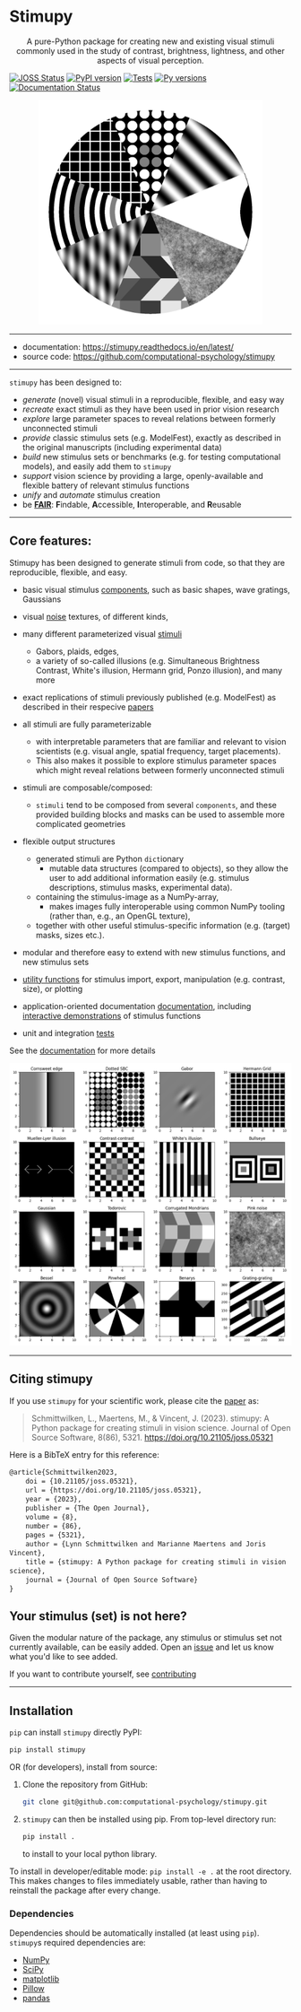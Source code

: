 # Stimupy

<p align=center>
A pure-Python package
for creating new and existing visual stimuli
commonly used in the study of contrast, brightness, lightness,
and other aspects of visual perception.
</p>

<p align=center>

[![JOSS Status](https://joss.theoj.org/papers/af54c793f6f4c02a4af6a8b5f6f57e9d/status.svg)](https://joss.theoj.org/papers/af54c793f6f4c02a4af6a8b5f6f57e9d)
[![PyPI version](https://img.shields.io/pypi/v/stimupy)](https://pypi.org/project/stimupy/)
[![Tests](https://github.com/computational-psychology/stimupy/actions/workflows/test.yml/badge.svg)](https://github.com/computational-psychology/stimupy/actions/workflows/test.yml)
[![Py versions](https://img.shields.io/badge/python-3.8+-blue.svg)](https://www.python.org/downloads/)
[![Documentation Status](https://readthedocs.org/projects/stimupy/badge/?version=latest)](https://stimupy.readthedocs.io/en/latest/?badge=latest)
</p>

<p align=center>
<img src=docs/logo.png width=400>
</p>

---
- documentation: https://stimupy.readthedocs.io/en/latest/
- source code: https://github.com/computational-psychology/stimupy
---

`stimupy` has been designed to:

- *generate* (novel) visual stimuli in a reproducible, flexible, and easy way
- *recreate* exact stimuli as they have been used in prior vision research 
- *explore* large parameter spaces to reveal relations between formerly unconnected stimuli
- *provide* classic stimulus sets (e.g. ModelFest),
  exactly as described in the original manuscripts (including experimental data)
- *build* new stimulus sets or benchmarks (e.g. for testing computational models),
  and easily add them to `stimupy`
- *support* vision science by providing a large, openly-available and flexible battery of relevant stimulus functions
- *unify* and *automate* stimulus creation
- be [**FAIR**](https://doi.org/10.1038/s41597-022-01710-x):
  **F**indable, **A**ccessible, **I**nteroperable, and **R**eusable

---
## Core features:
Stimupy has been designed to generate stimuli from code,
so that they are reproducible, flexible, and easy.

- basic visual stimulus [components](https://stimupy.readthedocs.io/en/latest/reference/_api/stimupy.components.html),
  such as basic shapes, wave gratings, Gaussians
- visual [noise](https://stimupy.readthedocs.io/en/latest/reference/_api/stimupy.noises.html) textures, of different kinds,
- many different parameterized visual [stimuli](https://stimupy.readthedocs.io/en/latest/reference/_api/stimupy.stimuli.html)
  - Gabors, plaids, edges,
  - a variety of so-called illusions 
   (e.g. Simultaneous Brightness Contrast, White's illusion, Hermann grid, Ponzo illusion), and many more

- exact replications of stimuli previously published (e.g. ModelFest)
  as described in their respecive [papers](stimupy/papers/)

- all stimuli are fully parameterizable
  - with interpretable parameters that are familiar and relevant to vision scientists
    (e.g. visual angle, spatial frequency, target placements).
  - This also makes it possible to explore stimulus parameter spaces
    which might reveal relations between formerly unconnected stimuli

- stimuli are composable/composed:
  - `stimuli` tend to be composed from several `components`,
  and these provided building blocks and masks
  can be used to assemble more complicated geometries

- flexible output structures
  - generated stimuli are Python `dict`ionary
    - mutable data structures (compared to objects),
      so they allow the user to add additional information easily
      (e.g. stimulus descriptions, stimulus masks, experimental data).
  - containing the stimulus-image as a NumPy-array,
    - makes images fully interoperable using common NumPy tooling
      (rather than, e.g., an OpenGL texture),
  - together with other useful stimulus-specific information
    (e.g. (target) masks, sizes etc.).

- modular and therefore easy to extend with new stimulus functions,
  and new stimulus sets

- [utility functions](https://stimupy.readthedocs.io/en/latest/reference/_api/stimupy.utils.html)
  for stimulus import, export, manipulation (e.g. contrast, size), or plotting

- application-oriented documentation [documentation](https://stimupy.readthedocs.io/en/latest/index.html),
  including [interactive demonstrations](https://stimupy.readthedocs.io/en/latest/reference/demos.html) of stimulus functions

- unit and integration [tests](https://github.com/computational-psychology/stimupy/actions/workflows/test.yml)


See the [documentation](https://stimupy.readthedocs.io/en/latest/) for more details

![A small fraction of the stimulus variety that ``stimupy`` can produce \label{fig:overview}](manuscript/overview.png)

---

## Citing stimupy

If you use `stimupy` for your scientific work, please cite the [paper](https://doi.org/10.21105/joss.05321) as:

> Schmittwilken, L., Maertens, M., & Vincent, J. (2023). 
>   stimupy: A Python package for creating stimuli in vision science.
>   Journal of Open Source Software, 8(86), 5321.
>   https://doi.org/10.21105/joss.05321


Here is a BibTeX entry for this reference:

```
@article{Schmittwilken2023,
    doi = {10.21105/joss.05321},
    url = {https://doi.org/10.21105/joss.05321},
    year = {2023},
    publisher = {The Open Journal},
    volume = {8},
    number = {86},
    pages = {5321},
    author = {Lynn Schmittwilken and Marianne Maertens and Joris Vincent},
    title = {stimupy: A Python package for creating stimuli in vision science},
    journal = {Journal of Open Source Software}
}
```


## Your stimulus (set) is not here?
Given the modular nature of the package,
any stimulus or stimulus set not currently available, can be easily added.
Open an [issue](https://github.com/computational-psychology/stimupy/issues/new)
and let us know what you'd like to see added.

If you want to contribute yourself, see [contributing](https://stimupy.readthedocs.io/en/latest/contributing/contribute.html)


---
## Installation

`pip` can install `stimupy` directly PyPI:
```python
pip install stimupy
```

OR (for developers), install from source:
1. Clone the repository from GitHub:

    ```bash
    git clone git@github.com:computational-psychology/stimupy.git
    ```

2. `stimupy` can then be installed using pip.
    From top-level directory run:

    ```python
    pip install .
    ```

    to install to your local python library.

To install in developer/editable mode: `pip install -e .` at the root directory.
This makes changes to files immediately usable,
rather than having to reinstall the package after every change.

### Dependencies
Dependencies should be automatically installed (at least using `pip`).
`stimupy`s required dependencies are:
- [NumPy](https://numpy.org/)
- [SciPy](https://scipy.org/)
- [matplotlib](https://matplotlib.org/)
- [Pillow](https://pillow.readthedocs.io/)
- [pandas](https://pandas.pydata.org/)

